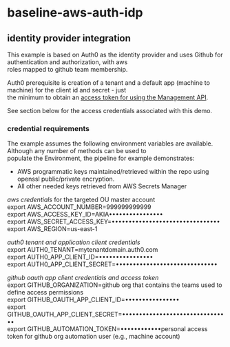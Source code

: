 # baseline-aws-auth-idp

 
## identity provider integration

This example is based on Auth0 as the identity provider and uses Github for authentication and authorization, with aws  
roles mapped to github team membership.  

Auth0 prerequisite is creation of a tenant and a default app (machine to machine) for the client id and secret - just  
the minimum to obtain an [access token for using the Management API](https://auth0.com/docs/api/management/v2/tokens).  

See section below for the access credentials associated with this demo.  



### credential requirements  

The example assumes the following environment variables are available. Although any number of methods can be used to  
populate the Environment, the pipeline for example demonstrates:
* AWS programmatic keys maintained/retrieved within the repo using openssl public/private encryption.
* All other needed keys retrieved from AWS Secrets Manager

*aws credentials* for the targeted OU master account  
export AWS_ACCOUNT_NUMBER=999999999999  
export AWS_ACCESS_KEY_ID=AKIA••••••••••••••••  
export AWS_SECRET_ACCESS_KEY=••••••••••••••••••••••••••••••••  
export AWS_REGION=us-east-1  

*auth0 tenant and application client credentials*  
export AUTH0_TENANT=mytenantdomain.auth0.com   
export AUTH0_APP_CLIENT_ID=••••••••••••••••  
export AUTH0_APP_CLIENT_SECRET=••••••••••••••••••••••••••••••  

*github oauth app client credentials and access token*  
export GITHUB_ORGANIZATION=github org that contains the teams used to define access permissions  
export GITHUB_OAUTH_APP_CLIENT_ID=••••••••••••••••  
export GITHUB_OAUTH_APP_CLIENT_SECRET=••••••••••••••••••••••••••••••••  
export GITHUB_AUTOMATION_TOKEN=••••••••••••personal access token for github org automation user (e.g., machine account)  
